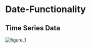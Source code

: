 # Date-Functionality
## Time Series Data

![figure_1](https://user-images.githubusercontent.com/6691373/32690343-847893ba-c6f5-11e7-8fea-140c33993e80.png)


